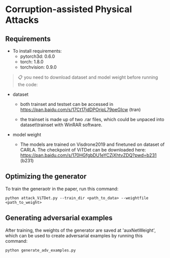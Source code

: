 
# Corruption-assisted Physical Attacks


## Requirements

 - To install requirements:
    - pytorch3d: 0.6.0
    - torch: 1.8.0
    - torchvision: 0.9.0

>📋  you need to download dataset and model weight before running the code:

- dataset 
    - both trainset and testset can be accessed in https://pan.baidu.com/s/17Ct17jdDPOripL79peGIcw (tran)

    - the trainset is made up of two .rar files, which could be unpaced into dataset\trainset with WinRAR software.

- model weight

    - The models are trained on Visdrone2019 and finetuned on dataset of CARLA. The checkpoint of ViTDet can be downloaded here: https://pan.baidu.com/s/170HGfgbDU1eYCZjXhtvZDQ?pwd=b231 (b231) 

## Optimizing the generator 

To train the generaotr in the paper, run this command:

```train
python attack_ViTDet.py --train_dir <path_to_data> --weightfile <path_to_weight>   
```

## Generating adversarial examples
After training, the weights of the generator are saved at 'auxNetWeight', which can be used to create adversarial examples by running this command:

```test
python generate_adv_examples.py 
```

<!-- ## Contributing

>📋  Pick a licence and describe how to contribute to your code repository.  -->
